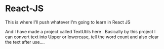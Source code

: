 # React-JS
This is where I'll push whatever I'm going to learn in React JS

And I have made a project called TextUtils here . Basically by this project I can convert text into Upper or lowercase, tell the word count and also clear the text after use....
